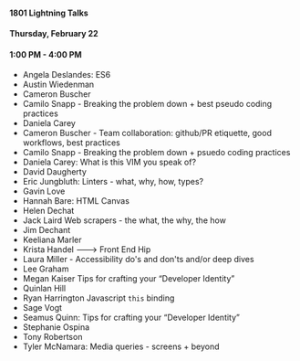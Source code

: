#### 1801 Lightning Talks
#### Thursday, February 22
#### 1:00 PM - 4:00 PM

- Angela Deslandes: ES6
- Austin Wiedenman
- Cameron Buscher
- Camilo Snapp - Breaking the problem down + best pseudo coding practices
- Daniela Carey
- Cameron Buscher - Team collaboration: github/PR etiquette, good workflows, best practices
- Camilo Snapp - Breaking the problem down + psuedo coding practices
- Daniela Carey: What is this VIM you speak of?
- David Daugherty
- Eric Jungbluth: Linters - what, why, how, types?
- Gavin Love
- Hannah Bare: HTML Canvas
- Helen Dechat
- Jack Laird  Web scrapers - the what, the why, the how
- Jim Dechant
- Keeliana Marler
- Krista Handel ---> Front End Hip  
- Laura Miller - Accessibility do's and don'ts and/or deep dives
- Lee Graham
- Megan Kaiser  Tips for crafting your “Developer Identity”
- Quinlan Hill
- Ryan Harrington Javascript `this` binding
- Sage Vogt
- Seamus Quinn: Tips for crafting your “Developer Identity”
- Stephanie Ospina
- Tony Robertson
- Tyler McNamara: Media queries - screens + beyond